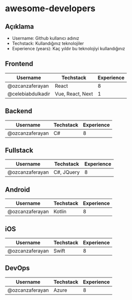 # awesome-developers
## Açıklama
* Username: Github kullanıcı adınız
* Techstack: Kullandığınız teknolojiler
* Experience (years): Kaç yıldır bu teknolojiyi kullandığınız

## Frontend
| Username        | Techstack | Experience |
| --------------- | --------- | ---------- |
| @ozcanzaferayan | React     | 8          |
| @celebiabdulkadir | Vue, React, Next | 1 |

## Backend
| Username        | Techstack  | Experience |
| --------------- | ---------- | ---------- |
| @ozcanzaferayan | C#         | 8          |

## Fullstack
| Username        | Techstack  | Experience |
| --------------- | ---------- | ---------- |
| @ozcanzaferayan | C#, JQuery | 8          |

## Android
| Username        | Techstack  | Experience |
| --------------- | ---------- | ---------- |
| @ozcanzaferayan | Kotlin     | 8          |

## iOS
| Username        | Techstack  | Experience |
| --------------- | ---------- | ---------- |
| @ozcanzaferayan | Swift      | 8          |

## DevOps
| Username        | Techstack  | Experience |
| --------------- | ---------- | ---------- |
| @ozcanzaferayan | Azure      | 8          |
